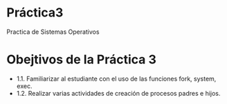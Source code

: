 # Práctica3
Practica de Sistemas Operativos 

# Obejtivos de la Práctica 3
* 1.1. Familiarizar al estudiante con el uso de las funciones fork, system, exec.
* 1.2. Realizar varias actividades de creación de procesos padres e hijos.
